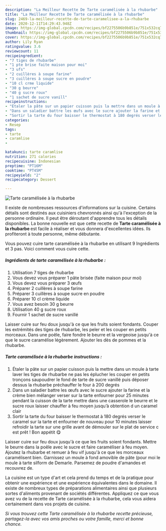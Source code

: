 ```yaml
---
description: "La Meilleur Recette De Tarte caramélisée à la rhubarbe"
title: "La Meilleur Recette De Tarte caramélisée à la rhubarbe"
slug: 2469-la-meilleur-recette-de-tarte-caramelisee-a-la-rhubarbe
date: 2020-12-11T14:29:43.948Z
image: https://img-global.cpcdn.com/recipes/bf2275506b9b851e/751x532cq70/tarte-caramelisee-a-la-rhubarbe-photo-principale-de-la-recette.jpg
thumbnail: https://img-global.cpcdn.com/recipes/bf2275506b9b851e/751x532cq70/tarte-caramelisee-a-la-rhubarbe-photo-principale-de-la-recette.jpg
cover: https://img-global.cpcdn.com/recipes/bf2275506b9b851e/751x532cq70/tarte-caramelisee-a-la-rhubarbe-photo-principale-de-la-recette.jpg
author: Lily Ryan
ratingvalue: 3.6
reviewcount: 11
recipeingredient:
- "7 tiges de rhubarbe"
- "1 pte brise faite maison pour moi"
- "3 ufs"
- "2 cuillères à soupe farine"
- "3 cuillères à soupe sucre en poudre"
- "10 cl crme liquide"
- "30 g beurre"
- "40 g sucre roux"
- "1 sachet de sucre vanill"
recipeinstructions:
- "Étaler la pâte sur un papier cuisson puis la mettre dans un moule à tarte laver les tiges de rhubarbe ne pas les éplucher les couper en petits tronçons saupoudrer le fond de tarte de sucre vanillé puis déposer dessus la rhubarbe préchauffer le four à 200 degrés"
- "Dans un saladier battre les œufs avec le sucre ajouter la farine et la crème bien mélanger verser sur la tarte enfourner pour 25 minutes pendant la cuisson de la tarte mettre dans une casserole le beurre et le sucre roux laisser chauffer à feu moyen jusqu’à obtention d un caramel clair"
- "Sortir la tarte du four baisser le thermostat à 180 degrés verser le caramel sur la tarte et enfourner de nouveau pour 10 minutes laisser refroidir la tarte sur une grille avant de démouler sur le plat de service c est prêt ! Bon appétit 😋"
categories:
- Resep
tags:
- tarte
- caramlise
- 

katakunci: tarte caramlise  
nutrition: 271 calories
recipecuisine: Indonesian
preptime: "PT16M"
cooktime: "PT45M"
recipeyield: "2"
recipecategory: Dessert

---
```



![Tarte caramélisée à la rhubarbe](https://img-global.cpcdn.com/recipes/bf2275506b9b851e/751x532cq70/tarte-caramelisee-a-la-rhubarbe-photo-principale-de-la-recette.jpg)

Il existe de nombreuses ressources d'informations sur la cuisine. Certains détails sont destinés aux cuisiniers chevronnés ainsi qu'à l'exception de la personne ordinaire. Il peut être déroutant d'apprendre tous les détails disponibles. La bonne nouvelle est que cette recette de <strong> Tarte caramélisée à la rhubarbe </strong> est facile à réaliser et vous donnera d'excellentes idées. Ils profiteront à toute personne, même débutante.

<!--inarticleads1-->

Vous pouvez cuire tarte caramélisée à la rhubarbe en utilisant 9 Ingrédients et 3 pas. Voici comment vous cuire cette.

##### Ingrédients de tarte caramélisée à la rhubarbe :

1. Utilisation 7 tiges de rhubarbe
1. Vous devez vous préparer 1 pâte brisée (faite maison pour moi)
1. Vous devez vous préparer 3 œufs
1. Préparer 2 cuillères à soupe farine
1. Préparer 3 cuillères à soupe sucre en poudre
1. Préparer 10 cl crème liquide
1. Vous avez besoin 30 g beurre
1. Utilisation 40 g sucre roux
1. Fournir 1 sachet de sucre vanillé


Laisser cuire sur feu doux jusqu&#39;à ce que les fruits soient fondants. Couper les extrémités des tiges de rhubarbe, les peler et les couper en petits morceaux. Dans une poêle, faire fondre le beurre et la vergeoise jusqu&#39;à ce que le sucre caramélise légèrement. Ajouter les dès de pommes et la rhubarbe. 

<!--inarticleads2-->

##### Tarte caramélisée à la rhubarbe instructions :

1. Étaler la pâte sur un papier cuisson puis la mettre dans un moule à tarte laver les tiges de rhubarbe ne pas les éplucher les couper en petits tronçons saupoudrer le fond de tarte de sucre vanillé puis déposer dessus la rhubarbe préchauffer le four à 200 degrés
1. Dans un saladier battre les œufs avec le sucre ajouter la farine et la crème bien mélanger verser sur la tarte enfourner pour 25 minutes pendant la cuisson de la tarte mettre dans une casserole le beurre et le sucre roux laisser chauffer à feu moyen jusqu’à obtention d un caramel clair
1. Sortir la tarte du four baisser le thermostat à 180 degrés verser le caramel sur la tarte et enfourner de nouveau pour 10 minutes laisser refroidir la tarte sur une grille avant de démouler sur le plat de service c est prêt ! Bon appétit 😋


Laisser cuire sur feu doux jusqu&#39;à ce que les fruits soient fondants. Mettre le beurre dans la poêle avec le sucre et faire caraméliser à feu moyen. Ajoutez la rhubarbe et remuer à feu vif jusqu&#39;à ce que les morceaux caramélisent bien. Garnissez un moule à fond amovible de pâte (pour moi le moule à tarte silform de Demarle. Parsemez de poudre d&#39;amandes et recouvrez de. 

<!--inarticleads1-->

<p>
La cuisine est un type d'art et cela prend du temps et de la pratique pour obtenir une expérience et une expérience équivalentes dans le domaine. Il existe de nombreux types de préparations alimentaires ainsi que plusieurs sortes d'aliments provenant de sociétés différentes. Appliquez ce que vous avez vu de la recette de Tarte caramélisée à la rhubarbe, cela vous aidera certainement dans vos projets de cuisine.
</p>

<p>
<i>Si vous trouvez cette Tarte caramélisée à la rhubarbe recette précieuse, partagez-la avec vos amis proches ou votre famille, merci et bonne chance.</i>
</p>
